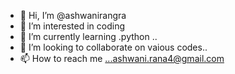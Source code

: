 - 👋 Hi, I’m @ashwanirangra
- 👀 I’m interested in coding
- 🌱 I’m currently learning .python ..
- 💞️ I’m looking to collaborate on vaious codes..
- 📫 How to reach me ...ashwani.rana4@gmail.com

<!---
ashwanirangra/ashwanirangra is a ✨ special ✨ repository because its `README.md` (this file) appears on your GitHub profile.
You can click the Preview link to take a look at your changes.
--->
